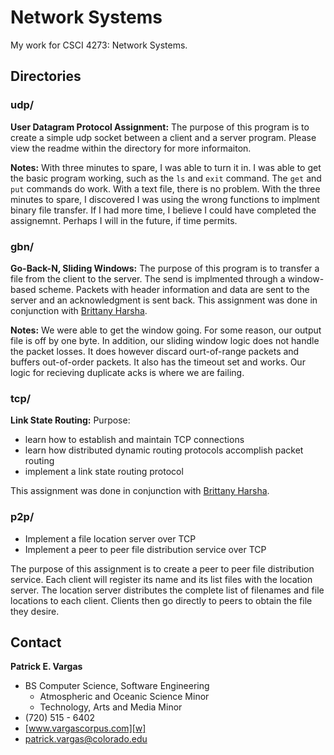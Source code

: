Network Systems
===============

My work for CSCI 4273: Network Systems.

Directories
-----------

### udp/

**User Datagram Protocol Assignment:** The purpose of this program is to create a simple udp socket between a client and a server program. Please view the readme within the directory for more informaiton.

**Notes:** With three minutes to spare, I was able to turn it in. I was able to get the basic program working, such as the `ls` and `exit` command. The `get` and `put` commands do work. With a text file, there is no problem. With the three minutes to spare, I discovered I was using the wrong functions to implment binary file transfer. If I had more time, I believe I could have completed the assignemnt. Perhaps I will in the future, if time permits.

### gbn/

**Go-Back-N, Sliding Windows:** The purpose of this program is to transfer a file from the client to the server. The send is implmented through a window-based scheme. Packets with header information and data are sent to the server and an acknowledgment is sent back. This assignment was done in conjunction with [Brittany Harsha][e2].

**Notes:** We were able to get the window going. For some reason, our output file is off by one byte. In addition, our sliding window logic does not handle the packet losses. It does however discard ourt-of-range packets and buffers out-of-order packets. It also has the timeout set and works. Our logic for recieving duplicate acks is where we are failing.

### tcp/

**Link State Routing:** Purpose:

* learn how to establish and maintain TCP connections
* learn how distributed dynamic routing protocols accomplish packet routing
* implement a link state routing protocol

This assignment was done in conjunction with [Brittany Harsha][e2].

### p2p/

* Implement a file location server over TCP
* Implement a peer to peer file distribution service over TCP

The purpose of this assignment is to create a peer to peer file distribution service. Each client will register its name and its list files with the location server.  The location server distributes the complete list of filenames and file locations to each client.  Clients then go directly to peers to obtain the file they desire.

Contact
-------

**Patrick E. Vargas**

*  BS Computer Science, Software Engineering  
   *  Atmospheric and Oceanic Science Minor  
   *  Technology, Arts and Media Minor  
*  (720) 515 - 6402  
*  [www.vargascorpus.com][w]  
*  [patrick.vargas@colorado.edu][e]  

  [w]: http://www.vargascorpus.com/
  [e]: mailto:patrick.vargas@colorado.edu
  [e2]: mailto:b.grace.harsha@gmail.com
